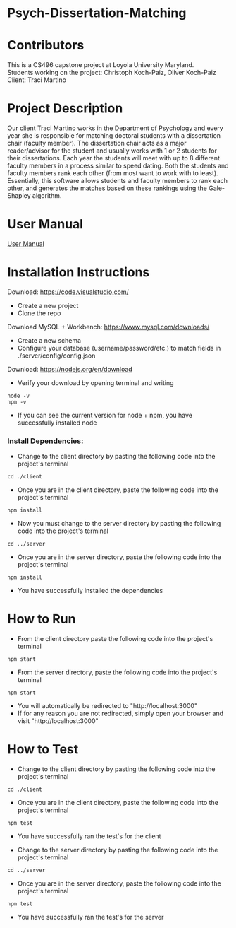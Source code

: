 # Psych-Dissertation-Matching

# Contributors

This is a CS496 capstone project at Loyola University Maryland.<br />
Students working on the project: Christoph Koch-Paiz, Oliver Koch-Paiz<br />
Client: Traci Martino<br />

# Project Description

Our client Traci Martino works in the Department of Psychology and every year she is responsible for matching doctoral students with a dissertation chair (faculty member). The dissertation chair acts as a major reader/advisor for the student and usually works with 1 or 2 students for their dissertations. Each year the students will meet with up to 8 different faculty members in a process similar to speed dating. Both the students and faculty members rank each other (from most want to work with to least). Essentially, this software allows students and faculty members to rank each other, and generates the matches based on these rankings using the Gale-Shapley algorithm.

# User Manual
[User Manual](UserManual.md)

# Installation Instructions

Download: https://code.visualstudio.com/

- Create a new project
- Clone the repo

Download MySQL + Workbench: https://www.mysql.com/downloads/

- Create a new schema
- Configure your database (username/password/etc.) to match fields in ./server/config/config.json

Download: https://nodejs.org/en/download

- Verify your download by opening terminal and writing

```
node -v
npm -v
```
- If you can see the current version for node + npm, you have successfully installed node

<h3>Install Dependencies:</h3>

- Change to the client directory by pasting the following code into the project's terminal

```cd ./client```
- Once you are in the client directory, paste the following code into the project's terminal

```npm install```
- Now you must change to the server directory by pasting the following code into the project's terminal

```cd ../server``` 
- Once you are in the server directory, paste the following code into the project's terminal

```npm install```
- You have successfully installed the dependencies

# How to Run
- From the client directory paste the following code into the project's terminal

```npm start```
- From the server directory, paste the following code into the project's terminal

```npm start```
- You will automatically be redirected to "http://localhost:3000"
- If for any reason you are not redirected, simply open your browser and visit "http://localhost:3000"


# How to Test

- Change to the client directory by pasting the following code into the project's terminal

```cd ./client```
- Once you are in the client directory, paste the following code into the project's terminal

```npm test```
- You have successfully ran the test's for the client

- Change to the server directory by pasting the following code into the project's terminal

```cd ../server```
- Once you are in the server directory, paste the following code into the project's terminal

```npm test```
- You have successfully ran the test's for the server
